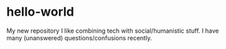 # hello-world
My new repository 
I like combining tech with social/humanistic stuff. 
I have many (unanswered) questions/confusions recently. 
